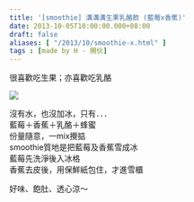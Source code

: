 ```yaml
---
title: '[smoothie] 溝溝溝生果乳酪飲 (藍莓x香蕉)'
date: 2013-10-05T10:00:00.000+08:00
draft: false
aliases: [ "/2013/10/smoothie-x.html" ]
tags : [made by H - 開伙]
---
```


很喜歡吃生果；亦喜歡吃乳酪  

![](/images/berrysmoothie.jpg)

沒有水，也沒加冰，只有．．．  
藍莓＋香蕉＋乳酪＋蜂蜜  
份量隨意，一mix攪掂  
smoothie質地是把藍莓及香蕉雪成冰  
藍莓先洗淨後入冰格  
香蕉去皮後，用保鮮紙包住，才進雪櫃

  

好味、飽肚、透心涼～
